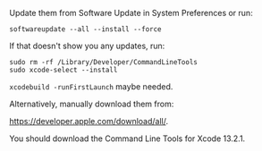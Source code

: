 Update them from Software Update in System Preferences or run:

```
softwareupdate --all --install --force
```

If that doesn't show you any updates, run:

```
sudo rm -rf /Library/Developer/CommandLineTools
sudo xcode-select --install
```

`xcodebuild -runFirstLaunch` maybe needed.

Alternatively, manually download them from:

https://developer.apple.com/download/all/.

You should download the Command Line Tools for Xcode 13.2.1.
